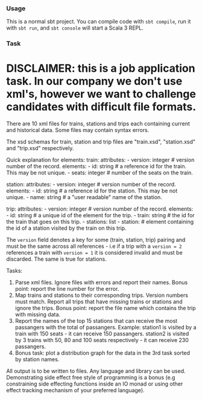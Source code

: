 ### Usage

This is a normal sbt project. You can compile code with `sbt compile`, run it with `sbt run`, and `sbt console` will start a Scala 3 REPL.

### Task

# DISCLAIMER: this is a job application task. In our company we don't use xml's, however we want to challenge candidates with difficult file formats.

There are 10 xml files for trains, stations and trips each containing current and historical data. Some files may contain syntax errors.

The xsd schemas for train, station and trip files are "train.xsd", "station.xsd" and "trip.xsd" respectively.

Quick explanation for elements:
train:
	attributes:
		- version: integer 	        # version number of the record.
	elements:
		- id: string 			# a reference id for the train. This may be not unique.
		- seats: integer		# number of the seats on the train.
		
station:
	attributes:
		- version: integer	        # version number of the record.
	elements:
		- id: string			# a reference id for the station. This may be not unique.
		- name: string			# a "user readable" name of the station.
				
trip:
	attributes:
		- version: integer	        # version number of the record.
	elements:
		- id: string			# a unique id of the element for the trip.
		- train: string		        # the id for the train that goes on this trip.
		- stations: list
			- station: 		# element containing the id of a station visited by the train on this trip.
			
The `version` field denotes a key for some (train, station, trip) pairing and must be the same across all references -  i.e if a trip with a `version = 2` references a train with `version = 1` it is considered invalid and must be discarded.  The same is true for stations.


Tasks:

1. Parse xml files. Ignore files with errors and report their names. Bonus point: report the line number for the error.
2. Map trains and stations to their corresponding trips. Version numbers must match. Report all trips that have missing trains or stations and ignore the trips. Bonus point: report the file name which contains the trip with missing data.
3. Report the names of the top 15 stations that can receive the most passangers with the total of passangers. Example: 
station1 is visited by a train with 150 seats - it can receive 150 passangers.
station2 is visited by 3 trains with 50, 80 and 100 seats respectively - it can receive 230 passangers.
4. Bonus task: plot a distribution graph for the data in the 3rd task sorted by station names.

All output is to be written to files. Any language and library can be used. 
Demonstrating side effect free style of programming is a bonus (e.g constraining side effecting functions inside an IO monad or using other effect tracking mechanism of your preferred language).
